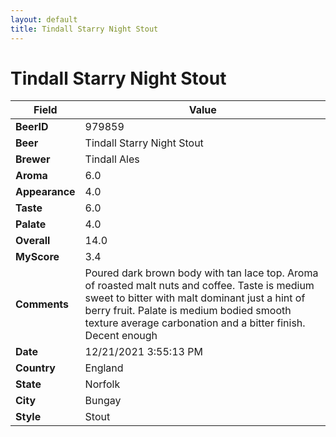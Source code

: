 ```yaml
---
layout: default
title: Tindall Starry Night Stout
---
```


# Tindall Starry Night Stout

| Field         | Value     |
|---------------|-----------|
| **BeerID** | 979859 |
| **Beer** | Tindall Starry Night Stout |
| **Brewer** | Tindall Ales |
| **Aroma** | 6.0 |
| **Appearance** | 4.0 |
| **Taste** | 6.0 |
| **Palate** | 4.0 |
| **Overall** | 14.0 |
| **MyScore** | 3.4 |
| **Comments** | Poured dark brown body with tan lace top. Aroma of roasted malt nuts and coffee. Taste is medium sweet to bitter with malt dominant just a hint of berry fruit. Palate is medium bodied smooth texture average carbonation and a bitter finish. Decent enough |
| **Date** | 12/21/2021 3:55:13 PM |
| **Country** | England |
| **State** | Norfolk |
| **City** | Bungay |
| **Style** | Stout |
